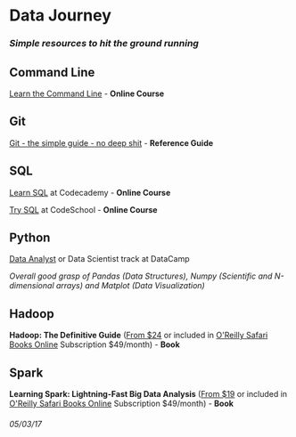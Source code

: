 # Data Journey
  
### *Simple resources to hit the ground running*
  
  
## Command Line 
[Learn the Command Line](https://www.codecademy.com/learn/learn-the-command-line) - **Online Course**

## Git
[Git - the simple guide - no deep shit](http://rogerdudler.github.io/git-guide/) - **Reference Guide**

## SQL
[Learn SQL](https://www.codecademy.com/learn/learn-sql) at Codecademy - **Online Course**

[Try SQL](https://www.codeschool.com/learn/database) at CodeSchool - **Online Course**

## Python
[Data Analyst](https://www.datacamp.com/tracks/data-analyst-with-python) or Data Scientist track at DataCamp

*Overall good grasp of Pandas (Data Structures), Numpy (Scientific and N-dimensional arrays) and Matplot (Data Visualization)*

## Hadoop
**Hadoop: The Definitive Guide** ([From $24](https://www.amazon.com/Hadoop-Definitive-Storage-Analysis-Internet/dp/1491901632/ref=mt_paperback?_encoding=UTF8&me=) or included in [O'Reilly Safari Books Online](https://www.safaribooksonline.com/) Subscription $49/month) - **Book**

## Spark
**Learning Spark: Lightning-Fast Big Data Analysis** ([From $19](https://www.amazon.com/Learning-Spark-Lightning-Fast-Data-Analysis/dp/1449358624/ref=sr_1_1?s=books&ie=UTF8&qid=1493816049&sr=1-1&keywords=learning+spark) or included in [O'Reilly Safari Books Online](https://www.safaribooksonline.com/) Subscription $49/month) - **Book**


  
  
  
###### 05/03/17
